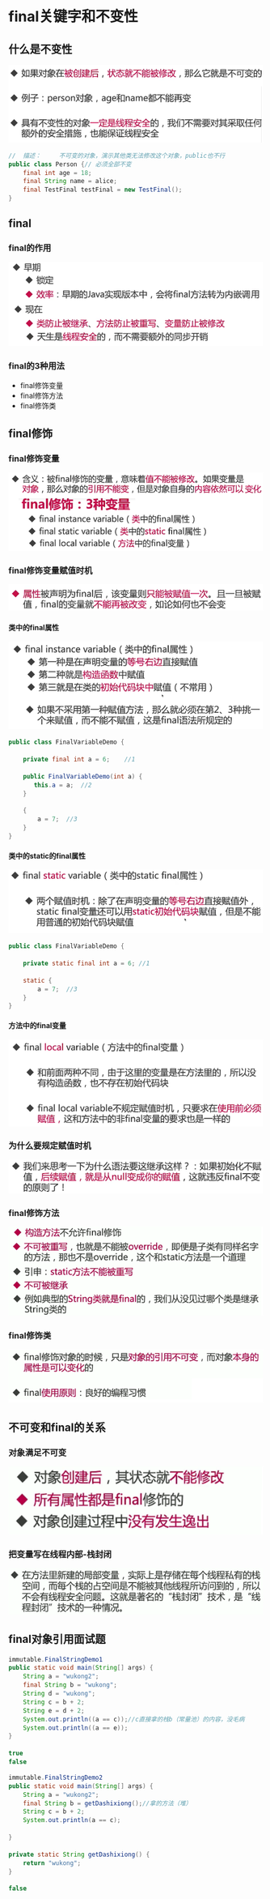# final关键字和不变性

## 什么是不变性

![什么是不变性](./assets/什么是不变性.png)



```java
//  描述：     不可变的对象，演示其他类无法修改这个对象，public也不行
public class Person {// 必须全部不变
    final int age = 18;	
    final String name = alice;
    final TestFinal testFinal = new TestFinal();
}
```

## final

### final的作用

![final的作用](./assets/final的作用.png)

### final的3种用法

- final修饰变量
- final修饰方法
- final修饰类

## final修饰

### final修饰变量

![final修饰变量](./assets/final修饰变量.png)



### final修饰变量赋值时机

![final修饰变量赋值时机](./assets/final修饰变量赋值时机.png)

#### 类中的final属性

![类中的final属性](./assets/类中的final属性.png)

```java
public class FinalVariableDemo {

    private final int a = 6;	//1

    public FinalVariableDemo(int a) {
       this.a = a;	//2
    }

    {
        a = 7;	//3
    }
}
```

#### 类中的static的final属性

![类中的static的final属性](./assets/类中的static的final属性.png)

```java
public class FinalVariableDemo {

    private static final int a = 6;	//1

    static {
        a = 7;	//3
    }
}
```

#### 方法中的final变量

![方法中的final变量](./assets/方法中的final变量.png)

### 为什么要规定赋值时机

![](./assets/为什么要规定赋值时机.png)

### final修饰方法

![final修饰方法](./assets/final修饰方法.png)

### final修饰类

![final修饰方法](./assets/final修饰类.png)

## 不可变和final的关系

### 对象满足不可变

![](./assets/不可变和final的关系.png)

### 把变量写在线程内部-栈封闭

![](./assets/栈封闭.png)

## final对象引用面试题

```java
immutable.FinalStringDemo1
public static void main(String[] args) {
    String a = "wukong2";
    final String b = "wukong";
    String d = "wukong";
    String c = b + 2;
    String e = d + 2;
    System.out.println((a == c));//c直接拿的栈b（常量池）的内容，没毛病
    System.out.println((a == e));
}

true
false
```

```java
immutable.FinalStringDemo2
public static void main(String[] args) {
    String a = "wukong2";
    final String b = getDashixiong();//拿的方法（堆）
    String c = b + 2;
    System.out.println(a == c);

}

private static String getDashixiong() {
    return "wukong";
}

false
```